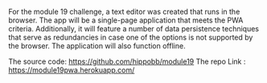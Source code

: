 For the module 19 challenge, a text editor was created that runs in the browser.
The app will be a single-page application that meets the PWA criteria. 
Additionally, it will feature a number of data persistence techniques 
that serve as redundancies in case one of the options is not supported 
by the browser. The application will also function offline.

The source code: https://github.com/hippobb/module19
The repo Link :  https://module19pwa.herokuapp.com/

